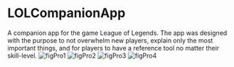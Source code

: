 # LOLCompanionApp
A companion app for the game League of Legends. The app was designed with the purpose to not overwhelm new players, explain only the most important things, and for players to have a reference tool no matter their skill-level.
![figPro1](https://github.com/user-attachments/assets/4080e5ec-6b2a-4cb4-a25b-b87ab54196ff)
![figPro2](https://github.com/user-attachments/assets/ad78c3be-8c84-4bf5-9c44-55188dab5fd0)
![figPro3](https://github.com/user-attachments/assets/47847698-e15f-48ba-bdd4-5380914e7e82)
![figPro4](https://github.com/user-attachments/assets/ebda61fb-a894-4610-9a5d-685fe249846a)


